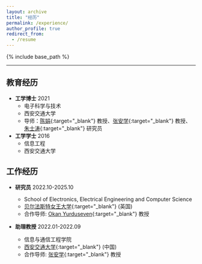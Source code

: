 ```yaml
---
layout: archive
title: "经历"
permalink: /experience/
author_profile: true
redirect_from:
  - /resume
---
```


{% include base_path %}

------

教育经历
------
* <b>工学博士</b> 2021
  * 电子科学与技术
  * 西安交通大学
  * 导师：[陈娟](https://gr.xjtu.edu.cn/en/web/chen_juan_0201){:target="_blank"} 教授、[张安学](https://gr.xjtu.edu.cn/web/anxuezhang){:target="_blank"} 教授、[朱士涛](https://gr.xjtu.edu.cn/en/web/shitaozhu){:target="_blank"} 研究员
* <b>工学学士</b> 2016
  * 信息工程
  * 西安交通大学 

工作经历
------
* <b>研究员</b> 2022.10-2025.10
  * School of Electronics, Electrical Engineering and Computer Science
  * [贝尔法斯特女王大学](https://www.qub.ac.uk/){:target="_blank"} (英国)
  * 合作导师: [Okan Yurduseven](https://sites.google.com/view/okanyurduseven/){:target="_blank"} 教授

* <b>助理教授</b> 2022.01-2022.09
  * 信息与通信工程学院
  * [西安交通大学](https://www.xjtu.edu.cn){:target="_blank"} (中国)
  * 合作导师: [张安学](https://gr.xjtu.edu.cn/web/anxuezhang){:target="_blank"} 教授
  
<!-- Skills
======
* Skill 1
* Skill 2
  * Sub-skill 2.1
  * Sub-skill 2.2
  * Sub-skill 2.3
* Skill 3

Publications
======
  <ul>{% for post in site.publications reversed %}
    {% include archive-single-cv.html %}
  {% endfor %}</ul> -->
